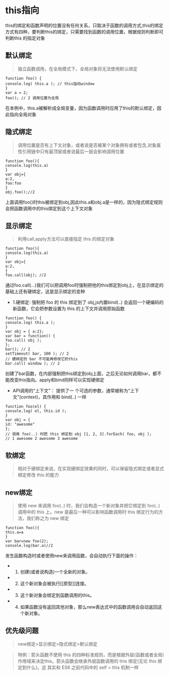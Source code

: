 # this指向

this的绑定和函数声明的位置没有任何关系，只取决于函数的调用方式,this的绑定方式有四种，要判断this的绑定，只需要找到函数的调用位置，根据规则判断即可判断this
的指定对象

## 默认绑定
> 独立函数调用，在全局模式下，全局对象将无法使用默认绑定
```
function foo() {
console.log( this.a ); // this指向window
}
var a = 2; 
foo(); // 2 调用位置为全局
```
在本例中，this.a被解析成全局变量，因为函数调用时应用了this的默认绑定，因此指向全局对象

## 隐式绑定
> 调用位置是否有上下文对象，或者说是否被某个对象拥有或者包含,对象属性引用链中只有最顶层或者说最后一层会影响调用位置
```
function foo(){
console.log(this.a)
}
var obj={
a:2,
foo:foo
}
obj.foo();//2
```

上面调用foo()时this被绑定到obj,因此this.a和obj.a是一样的，因为隐式绑定规则会把函数调用中的this绑定到这个上下文对象

## 显示绑定
 > 利用call,apply方法可以直接指定 this 的绑定对象
```
function foo(){
console.log(this.a)
}
var obj={
a:2,
}
foo.call(obj); //2
```
通过foo.call(…)我们可以把调用foo时强制把他的this绑定到obj上，在显示绑定的基础上还有硬绑定，这是显示绑定的变种
* 1.硬绑定: 强制把 foo 的 this 绑定到了 obj,js内置bind(..) 会返回一个硬编码的新函数，它会把参数设置为 this 的上下文并调用原始函数
```
function foo() {
console.log( this.a );
}
var obj = { a:2};
var bar = function() {
foo.call( obj );
};
bar(); // 2
setTimeout( bar, 100 ); // 2
// 硬绑定的 bar 不可能再修改它的this 
bar.call( window ); // 2
```
创建了bar函数，在内部强制把this绑定到obj上面，之后无论如何调用bar，都不能改变this指向。apply和bind同样可以实现硬绑定
* API调用的“上下文”： 提供了一 个可选的参数，通常被称为“上下文”(context)，其作用和 bind(..) 一样
```
function foo(el) {
console.log( el, this.id );
}
var obj = {
id: "awesome"
};
// 调用 foo(..) 时把 this 绑定到 obj [1, 2, 3].forEach( foo, obj );
// 1 awesome 2 awesome 3 awesome
```
## 软绑定
> 相对于硬绑定来说，在实现硬绑定效果的同时，可以保留隐式绑定或者显式绑定修改 this 的能力
## new绑定
>使用 new 来调用 foo(..) 时，我们会构造一个新对象并把它绑定到 foo(..) 调用中的 this 上。new 是最后一种可以影响函数调用时 this 绑定行为的方法，我们称之为 new 绑定
```
function foo(){
this.a=a
}
var bar=new foo(2);
console.log(bar.a)//2
```
发生函数构造时或者使用new来调用函数，会自动执行下面的操作：
 * 1. 创建(或者说构造)一个全新的对象。
 * 2. 这个新对象会被执行[[原型]]连接。
 * 3. 这个新对象会绑定到函数调用的this。
 * 4. 如果函数没有返回其他对象，那么new表达式中的函数调用会自动返回这个新对象。
## 优先级问题

> new绑定>显示绑定>隐式绑定>默认绑定

> 特例：箭头函数不使用 this 的四种标准规则，而是根据外层(函数或者全局)作用域来决定this。箭头函数会继承外层函数调用的 this 绑定(无论 this 绑定到什么)。这 其实和 ES6 之前代码中的 self = this 机制一样
